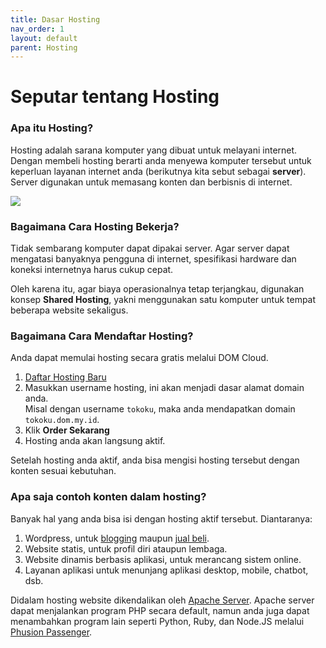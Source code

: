 ```yaml
---
title: Dasar Hosting
nav_order: 1
layout: default
parent: Hosting
---
```



# Seputar tentang Hosting

### Apa itu Hosting?

Hosting adalah sarana komputer yang dibuat untuk melayani internet. Dengan membeli hosting berarti anda menyewa komputer tersebut untuk keperluan layanan internet anda (berikutnya kita sebut sebagai **server**). Server digunakan untuk memasang konten dan berbisnis di internet.

![](https://themezee.com/wp-content/uploads/2011/05/all-themes-900x600.png)

### Bagaimana Cara Hosting Bekerja?

Tidak sembarang komputer dapat dipakai server. Agar server dapat mengatasi banyaknya pengguna di internet, spesifikasi hardware dan koneksi internetnya harus cukup cepat.

 Oleh karena itu, agar biaya operasionalnya tetap terjangkau, digunakan konsep **Shared Hosting**, yakni menggunakan satu komputer untuk tempat beberapa website sekaligus.

### Bagaimana Cara Mendaftar Hosting?

Anda dapat memulai hosting secara gratis melalui DOM Cloud.

1. [Daftar Hosting Baru](https://portal.dom.my.id/user/hosting/create)
2. Masukkan username hosting, ini akan menjadi dasar alamat domain anda.<br>Misal dengan username `tokoku`, maka anda mendapatkan domain `tokoku.dom.my.id`.
3. Klik **Order Sekarang**
4. Hosting anda akan langsung aktif.

Setelah hosting anda aktif, anda bisa mengisi hosting tersebut dengan konten sesuai kebutuhan.

### Apa saja contoh konten dalam hosting?

Banyak hal yang anda bisa isi dengan hosting aktif tersebut. Diantaranya:

1. Wordpress, untuk [blogging](wordpress.md) maupun [jual beli](woocommerce.md).
2. Website statis, untuk profil diri ataupun lembaga.
3. Website dinamis berbasis aplikasi, untuk merancang sistem online.
4. Layanan aplikasi untuk menunjang aplikasi desktop, mobile, chatbot, dsb.

Didalam hosting website dikendalikan oleh [Apache Server](apache.md). Apache server dapat menjalankan program PHP secara default, namun anda juga dapat menambahkan program lain seperti Python, Ruby, dan Node.JS melalui [Phusion Passenger](apache.md#phusion-passenger).

